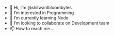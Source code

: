- 👋 Hi, I’m @shilwantbloombytes
- 👀 I’m interested in Programming
- 🌱 I’m currently learning Node
- 💞️ I’m looking to collaborate on Development team
- 📫 How to reach me ...

<!---
shilwantbloombytes/shilwantbloombytes is a ✨ special ✨ repository because its `README.md` (this file) appears on your GitHub profile.
You can click the Preview link to take a look at your changes.
--->
